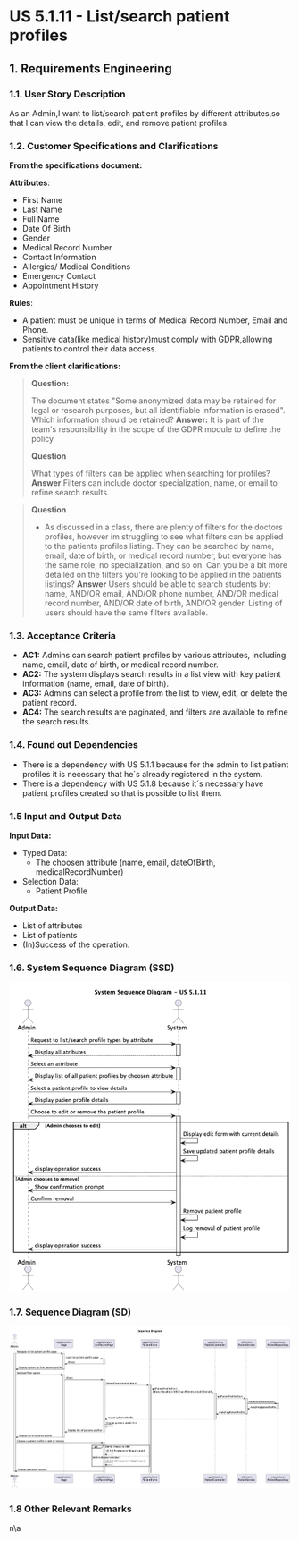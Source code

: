 # US 5.1.11 - List/search patient profiles


## 1. Requirements Engineering

### 1.1. User Story Description

As an Admin,I want to list/search patient profiles by different attributes,so that I can view the details, edit, and remove patient profiles.

### 1.2. Customer Specifications and Clarifications

**From the specifications document:**


>

**Attributes**:
* First Name
* Last Name
* Full Name
* Date Of Birth
* Gender
* Medical Record Number
* Contact Information
* Allergies/ Medical Conditions
* Emergency Contact
* Appointment History


**Rules**:
* A patient must be unique in terms of Medical Record Number, Email and Phone.
* Sensitive data(like medical history)must comply with GDPR,allowing patients to control their data access.

**From the client clarifications:**

> **Question:**
>
> The document states "Some anonymized data may be retained for legal or research purposes, but all identifiable
    information is erased". Which information should be retained?
> **Answer:** It is part of the team's responsibility in the scope of the GDPR module to define the policy
> 
> **Question**
>
> What types of filters can be applied when searching for profiles?
> **Answer** Filters can include doctor specialization, name, or email to refine search results.

> **Question**
>
> * As discussed in a class, there are plenty of filters for the doctors profiles, however im struggling to see
    what filters can be applied to the patients profiles listing. They can be searched by name, email, date of birth, or medical
    record number, but everyone has the same role, no specialization, and so on. Can you be a bit more detailed on the filters
    you're looking to be applied in the patients listings?
> **Answer** Users should be able to search students by: name, AND/OR email, AND/OR phone number, AND/OR medical record number,
    AND/OR date of birth, AND/OR gender. Listing of users should have the same filters available.





### 1.3. Acceptance Criteria

* **AC1:** Admins can search patient profiles by various attributes, including name, email, date of birth, or medical record number.
* **AC2:** The system displays search results in a list view with key patient information (name, email, date of birth).
* **AC3:** Admins can select a profile from the list to view, edit, or delete the patient record.
* **AC4:** The search results are paginated, and filters are available to refine the search results.

### 1.4. Found out Dependencies

* There is a dependency with US 5.1.1 because for the admin to list patient profiles it is necessary that he´s already registered in the system.
* There is a dependency with US 5.1.8 because it´s necessary have patient profiles created so that is possible to list them.

### 1.5 Input and Output Data

**Input Data:**

* Typed Data:
    * The choosen attribute (name, email, dateOfBirth, medicalRecordNumber)
* Selection Data: 
    * Patient Profile 

**Output Data:**
  * List of attributes
  * List of patients
  * (In)Success of the operation.


### 1.6. System Sequence Diagram (SSD)

![System Sequence Diagram - Alternative One](SystemSequenceDiagram.png)

### 1.7. Sequence Diagram (SD)
![Sequence Diagram - Alternative One](SequenceDiagram.png)

### 1.8 Other Relevant Remarks
n\a

